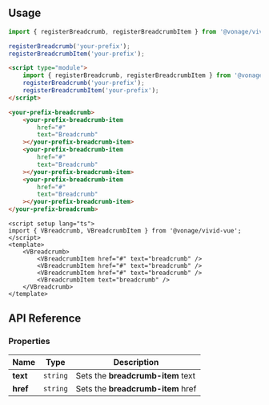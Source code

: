 ## Usage

<vwc-tabs gutters="none" activeid="vue-tab">
<vwc-tab label="Web component" id="web-tab"></vwc-tab>
<vwc-tab-panel>

```js
import { registerBreadcrumb, registerBreadcrumbItem } from '@vonage/vivid';

registerBreadcrumb('your-prefix');
registerBreadcrumbItem('your-prefix');
```

```html preview
<script type="module">
	import { registerBreadcrumb, registerBreadcrumbItem } from '@vonage/vivid';
	registerBreadcrumb('your-prefix');
	registerBreadcrumbItem('your-prefix');
</script>

<your-prefix-breadcrumb>
	<your-prefix-breadcrumb-item
		href="#"
		text="Breadcrumb"
	></your-prefix-breadcrumb-item>
	<your-prefix-breadcrumb-item
		href="#"
		text="Breadcrumb"
	></your-prefix-breadcrumb-item>
	<your-prefix-breadcrumb-item
		href="#"
		text="Breadcrumb"
	></your-prefix-breadcrumb-item>
</your-prefix-breadcrumb>
```

</vwc-tab-panel>
<vwc-tab label="Vue" id="vue-tab"></vwc-tab>
<vwc-tab-panel>

```vue preview
<script setup lang="ts">
import { VBreadcrumb, VBreadcrumbItem } from '@vonage/vivid-vue';
</script>
<template>
	<VBreadcrumb>
		<VBreadcrumbItem href="#" text="breadcrumb" />
		<VBreadcrumbItem href="#" text="breadcrumb" />
		<VBreadcrumbItem href="#" text="breadcrumb" />
		<VBreadcrumbItem text="breadcrumb" />
	</VBreadcrumb>
</template>
```

</vwc-tab-panel>
</vwc-tabs>

## API Reference

### Properties

<div class="table-wrapper">

| Name     | Type     | Description                       |
| -------- | -------- | --------------------------------- |
| **text** | `string` | Sets the **breadcrumb-item** text |
| **href** | `string` | Sets the **breadcrumb-item** href |

</div>
